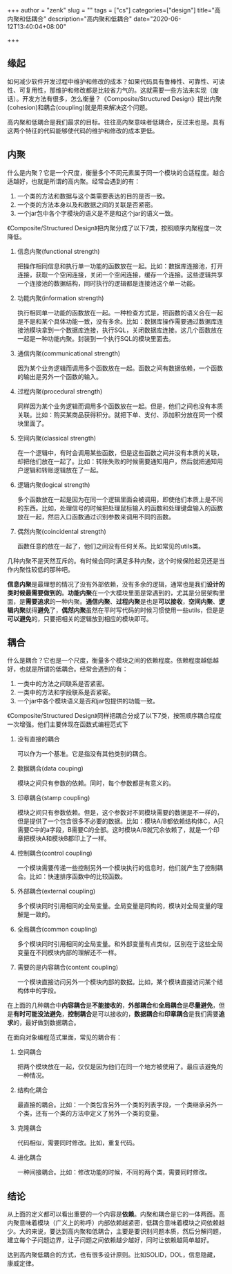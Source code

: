 +++
author = "zenk"
slug = ""
tags = ["cs"]
categories=["design"]
title="高内聚和低耦合"
description="高内聚和低耦合"
date="2020-06-12T13:40:04+08:00"

+++

## 缘起

如何减少软件开发过程中维护和修改的成本？如果代码具有鲁棒性、可靠性、可读性、可复用性，那维护和修改都是比较省力气的。这就需要一些方法来实现（废话）。开发方法有很多，怎么衡量？《Composite/Structured Design》提出内聚(cohesion)和耦合(coupling)就是用来解决这个问题。

高内聚和低耦合是我们最求的目标。往往高内聚意味者低耦合，反过来也是。具有这两个特征的代码能够使代码的维护和修改的成本更低。

## 内聚

什么是内聚？它是一个尺度，衡量多个不同元素属于同一个模块的合适程度。越合适越好，也就是所谓的高内聚。经常会遇到的有：

1. 一个类的方法和数据与这个类需要表达的目的是否一致。
2. 一个类的方法本身以及和数据之间的关联是否紧密。
3. 一个jar包中各个字模块的语义是不是和这个jar的语义一致。

《Composite/Structured Design》把内聚分成了以下7类，按照顺序内聚程度一次降低。

1. 信息内聚(functional strength)

   把操作相同信息和执行单一功能的函数放在一起。比如：数据库连接池，打开连接，获取一个空闲连接，关闭一个空闲连接，缓存一个连接。这些逻辑共享一个连接池的数据结构，同时执行的逻辑都是连接池这个单一功能。

2. 功能内聚(information strength)

   执行相同单一功能的函数放在一起。一种检查方式是，把函数的语义合在一起是不是和某个具体功能一致，没有多余。比如：数据库操作需要通过数据库连接池模块拿到一个数据库连接，执行SQL，关闭数据库连接。这几个函数放在一起是一种功能内聚。封装到一个执行SQL的模块里面去。

3. 通信内聚(communicational strength)

   因为某个业务逻辑而调用多个函数放在一起。函数之间有数据依赖，一个函数的输出是另外一个函数的输入。

4. 过程内聚(procedural strength)

   同样因为某个业务逻辑而调用多个函数放在一起。但是，他们之间也没有本质关联。比如：购买某商品获得积分。就把下单、支付、添加积分放在同一个模块里面了。

5. 空间内聚(classical strength)

   在一个逻辑中，有时会调用某些函数，但是这些函数之间并没有本质的关联，却把他们放在一起了。比如：转账失败的时候需要通知用户，然后就把通知用户逻辑和转账逻辑放在了一起。

6. 逻辑内聚(logical strength)

   多个函数放在一起是因为在同一个逻辑里面会被调用，即使他们本质上是不同的东西。比如，处理信号的时候把处理鼠标输入的函数和处理键盘输入的函数放在一起，然后入口函数通过识别参数来调用不同的函数。

7. 偶然内聚(coincidental strength)

   函数任意的放在一起了，他们之间没有任何关系。比如常见的utils类。

几种内聚不是天然互斥的。有时候会同时满足多种内聚，这个时候保险起见还是当作内聚性较低的那种吧。

**信息内聚**是最理想的情况了没有外部依赖，没有多余的逻辑，通常也是我们**设计的类时候最需要做到的**。**功能内聚**在一个大模块里面是常遇到的，尤其是分层架构里面，是**需要追求**的一种内聚。**通信内聚**、**过程内聚**是也是**可以接收**，**空间内聚**、**逻辑内聚**就得**避免**了，**偶然内聚**虽然在平时写代码的时候习惯使用一些utils，但是是**可以避免**的，只要把相关的逻辑放到相应的模块即可。

## 耦合

什么是耦合？它也是一个尺度，衡量多个模块之间的依赖程度。依赖程度越低越好，也就是所谓的低耦合。经常会遇到的有：

1. 一类中的方法之间联系是否紧密。
2. 一类中的方法和字段联系是否紧密。
3. 一个jar中各个模块语义是否和jar包提供的功能一致。

《Composite/Structured Design》同样把耦合分成了以下7类，按照顺序耦合程度一次增强。他们主要体现在函数式编程范式下

1. 没有直接的耦合

   可以作为一个基准。它是指没有其他类别的耦合。

2. 数据耦合(data couping)

   模块之间只有参数的依赖。同时，每个参数都是有意义的。

3. 印章耦合(stamp coupling)

   模块之间只有参数依赖。但是，这个参数对不同模块需要的数据是不一样的，但是提供了一个包含很多不必要的数据。比如：模块A/B都依赖结构体C，A只需要C中的a字段，B需要C的全部。这时模块A/B就冗余依赖了，就是一个印章把模块A和模块B都印上了一样。

4. 控制耦合(control coupling)

   一个模块需要传递一些控制另外一个模块执行的信息时，他们就产生了控制耦合。比如：快速排序函数中的比较函数。

5. 外部耦合(external coupling)

   多个模块同时引用相同的全局变量。全局变量是同构的，模块对全局变量的理解是一致的。

6. 全局耦合(common coupling)

   多个模块同时引用相同的全局变量。和外部变量有点类似，区别在于这些全局变量在不同模块内部的理解还不一样。

7. 需要的是内容耦合(content coupling)

   一个模块直接访问另外一个模块内部的数据。比如，某个模块直接访问某个结构体中的字段。

在上面的几种耦合中**内容耦合**是**不能接收的**，**外部耦合**和**全局耦合**是**尽量避免**，但是**有时可能没法避免**，**控制耦合**是可以接收的，**数据耦合**和**印章耦合**是我们需要**追求**的，最好做到数据耦合。

在面向对象编程范式里面，常见的耦合有：

1. 空间耦合

   把两个模块放在一起，仅仅是因为他们在同一个地方被使用了。最应该避免的一种情况。

2. 结构化耦合

   最直接的耦合。比如：一个类包含另外一个类的列表字段，一个类继承另外一个类，还有一个类的方法中定义了另外一个类的变量。

3. 克隆耦合

   代码相似，需要同时修改。比如，重复代码。

4. 进化耦合

   一种间接耦合。比如：修改功能的时候，不同的两个类，需要同时修改。

## 结论

从上面的定义都可以看出重要的一个内容是**依赖**。内聚和耦合是它的一体两面。高内聚意味着模块（广义上的称呼）内部依赖越紧密，低耦合意味着模块之间依赖越少。大的来说，要达到高内聚和低耦合，主要是要识别问题本质，然后分解问题，建立每个子问题边界，让子问题之间依赖越少越好，同时让依赖越简单越好。

达到高内聚低耦合的方式，也有很多设计原则。比如SOLID，DOL，信息隐藏，康威定律。